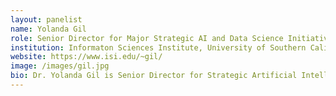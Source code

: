 ```yaml
---
layout: panelist
name: Yolanda Gil
role: Senior Director for Major Strategic AI and Data Science Initiatives
institution: Informaton Sciences Institute, University of Southern California
website: https://www.isi.edu/~gil/
image: /images/gil.jpg
bio: Dr. Yolanda Gil is Senior Director for Strategic Artificial Intelligence and Data Science Initiatives at the Information Sciences Institute of the University of Southern California, and Research Professor in Computer Science and in Spatial Sciences. She is also Director of Data Science programs and of the USC Center for Knowledge-Powered Interdisciplinary Data Science. She received her M.S. and Ph. D. degrees in Computer Science from Carnegie Mellon University, with a focus on artificial intelligence. Her research is on intelligent interfaces for knowledge capture and discovery, which she investigates in a variety of projects concerning scientific discovery, knowledge-based planning and problem solving, information analysis and assessment of trust, semantic annotation and metadata, and community-wide development of knowledge bases. Dr. Gil collaborates with scientists in different domains on semantic workflows and metadata capture, social knowledge collection, computer-mediated collaboration, and automated discovery. She is a Fellow of the Association for Computing Machinery (ACM), the Association for the Advancement of Science (AAAS), and the Institute of Electrical and Electronics Engineers (IEEE). She is also Fellow of the Association for the Advancement of Artificial Intelligence (AAAI), and served as its 24th President. 
---
```

